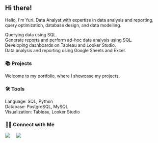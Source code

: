 ## Hi there!
Hello, I'm Yuri. Data Analyst with expertise in data analysis and reporting, query optimization, database design, and data modelling.

Querying data using SQL.  
Generate reports and perform ad-hoc data analysis using SQL.  
Developing dashboards on Tableau and Looker Studio.  
Data analysis and reporting using Google Sheets and Excel.  

### 📚 Projects
Welcome to my portfolio, where I showcase my projects.

### 🛠️ Tools
Language: SQL, Python  
Database: PostgreSQL, MySQL  
Visualization: Tableau, Looker Studio  

### 👋🏻 Connect with Me
<a href="https://www.linkedin.com/in/yuriikw/"><img src="https://img.shields.io/badge/linkedin-%230077B5.svg?&style=for-the-badge&logo=linkedin&logoColor=white" /></a>&nbsp;&nbsp;&nbsp;&nbsp;
  <a href="mailto:yuika8829@gmail.com?subject=Came%20from%20Github"><img src="https://img.shields.io/badge/gmail-%23D14836.svg?&style=for-the-badge&logo=gmail&logoColor=white" /></a>&nbsp;&nbsp;&nbsp;&nbsp;
 

